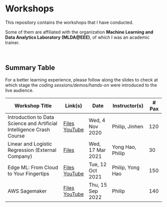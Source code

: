 # Workshops

This repository contains the workshops that I have conducted.

Some of them are affiliated with the organization **Machine Learning and Data Analytics Laboratory (MLDA@EEE)**, of which I was an academic trainer.

<br>

## Summary Table

For a better learning experience, please follow along the slides to check at which stage the *coding sessions/demos/hands-on* were introduced to the live audience.

| Workshop Title | Link(s) | Date | Instructor(s) | # Pax |
|---|---|---|---|---|
| Introduction to Data Science and Artificial Intelligence Crash Course | <a href="./[MLDA@EEE] Introduction to Data Science and Artificial Intelligence Crash Course">Files</a><br><a href="https://www.youtube.com/watch?v=CKgJ6AJdGOM">YouTube</a> | Wed, 4 Nov 2020 | Philip, Jinhen | 120 |
| Linear and Logistic Regression (External Company) | <a href="./[MLDA@EEE] Linear and Logistic Regression">Files</a> | Wed, 17 Mar 2021 | Yong Hao, Philip | 30 |
| Edge ML: From Cloud to Your Fingertips | <a href="./[MLDA@EEE] Edge ML From Cloud to Your Fingertips">Files</a><br><a href="https://www.youtube.com/watch?v=4-dap834HGg">YouTube</a> | Tue, 12 Oct 2021 | Philip, Yong Hao | 150 |
| AWS Sagemaker | <a href="./[MLDA@EEE] AWS Sagemaker">Files</a><br><a href="https://www.youtube.com/watch?v=Zg4feVFsc_s">YouTube</a> | Thu, 15 Sep 2022 | Philip | 140 |